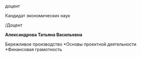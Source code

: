 доцент

Кандидат экономических наук

/Доцент

**Александрова Татьяна Васильевна**

Бережливое производство
	*Основы проектной деятельности
	*Финансовая грамотность
